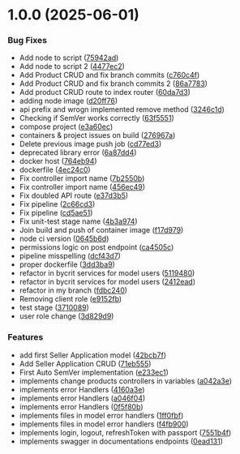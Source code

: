 # 1.0.0 (2025-06-01)


### Bug Fixes

* Add node to script ([75942ad](https://gitlab.com/jala-university1/cohort-2/oficial-es-desarrollo-de-software-4-cssd-245.ga.t1.25.m2/secci-n-a/union-sveltica/qatu-service/commit/75942add249a6f8b0ef239bc5994af83888728f6))
* Add node to script 2 ([4477ec2](https://gitlab.com/jala-university1/cohort-2/oficial-es-desarrollo-de-software-4-cssd-245.ga.t1.25.m2/secci-n-a/union-sveltica/qatu-service/commit/4477ec228b67fe7d75344720b2b973ce1e3c62a2))
* Add Product CRUD and fix branch commits ([c760c4f](https://gitlab.com/jala-university1/cohort-2/oficial-es-desarrollo-de-software-4-cssd-245.ga.t1.25.m2/secci-n-a/union-sveltica/qatu-service/commit/c760c4f3a5d7bdc17bf3f1cba031577b1dca4ff9))
* Add Product CRUD and fix branch commits 2 ([86a7783](https://gitlab.com/jala-university1/cohort-2/oficial-es-desarrollo-de-software-4-cssd-245.ga.t1.25.m2/secci-n-a/union-sveltica/qatu-service/commit/86a7783487d348ff7a0e5f9f3873d865fcc133e8))
* Add product CRUD route to index router ([60da7d3](https://gitlab.com/jala-university1/cohort-2/oficial-es-desarrollo-de-software-4-cssd-245.ga.t1.25.m2/secci-n-a/union-sveltica/qatu-service/commit/60da7d3b41304ed330ca06cf18d0ebbf6fa55692))
* adding node image ([d20ff76](https://gitlab.com/jala-university1/cohort-2/oficial-es-desarrollo-de-software-4-cssd-245.ga.t1.25.m2/secci-n-a/union-sveltica/qatu-service/commit/d20ff764646640c75fd2d6f3ec0964e7f2823aa4))
* api prefix and wrogn implemented remove method ([3246c1d](https://gitlab.com/jala-university1/cohort-2/oficial-es-desarrollo-de-software-4-cssd-245.ga.t1.25.m2/secci-n-a/union-sveltica/qatu-service/commit/3246c1d3431eab44f5932e470a155929610eef59))
* Checking if SemVer works correctly ([63f5551](https://gitlab.com/jala-university1/cohort-2/oficial-es-desarrollo-de-software-4-cssd-245.ga.t1.25.m2/secci-n-a/union-sveltica/qatu-service/commit/63f5551c299303928fa0e78cea043b9bf617a851))
* compose project ([e3a60ec](https://gitlab.com/jala-university1/cohort-2/oficial-es-desarrollo-de-software-4-cssd-245.ga.t1.25.m2/secci-n-a/union-sveltica/qatu-service/commit/e3a60ec013707444a1f76f606a6fe36bb3f3dd48))
* containers & project issues on build ([276967a](https://gitlab.com/jala-university1/cohort-2/oficial-es-desarrollo-de-software-4-cssd-245.ga.t1.25.m2/secci-n-a/union-sveltica/qatu-service/commit/276967a791bdc07b4bd22d08a4e3fbb449fddffd))
* Delete previous image push job ([cd77ed3](https://gitlab.com/jala-university1/cohort-2/oficial-es-desarrollo-de-software-4-cssd-245.ga.t1.25.m2/secci-n-a/union-sveltica/qatu-service/commit/cd77ed3a7a34e4eaad03330b308f4428bc13bcf9))
* deprecated library error ([6a87dd4](https://gitlab.com/jala-university1/cohort-2/oficial-es-desarrollo-de-software-4-cssd-245.ga.t1.25.m2/secci-n-a/union-sveltica/qatu-service/commit/6a87dd42004a7f89e432596c5612b0c938aa48a0))
* docker host ([764eb94](https://gitlab.com/jala-university1/cohort-2/oficial-es-desarrollo-de-software-4-cssd-245.ga.t1.25.m2/secci-n-a/union-sveltica/qatu-service/commit/764eb94e0fd35304fcbc3fef678c508ec0a16846))
* dockerfile ([4ec24c0](https://gitlab.com/jala-university1/cohort-2/oficial-es-desarrollo-de-software-4-cssd-245.ga.t1.25.m2/secci-n-a/union-sveltica/qatu-service/commit/4ec24c068e12f6fce2b58dc833fa4abbc1aaaa1a))
* Fix controller import name ([7b2550b](https://gitlab.com/jala-university1/cohort-2/oficial-es-desarrollo-de-software-4-cssd-245.ga.t1.25.m2/secci-n-a/union-sveltica/qatu-service/commit/7b2550b1d11b4da1b367dc8eb15da274ba689438))
* Fix controller import name ([456ec49](https://gitlab.com/jala-university1/cohort-2/oficial-es-desarrollo-de-software-4-cssd-245.ga.t1.25.m2/secci-n-a/union-sveltica/qatu-service/commit/456ec496a3fef248b7d3f5ee59eec14be73d69b1))
* Fix doubled API route ([e37d3b5](https://gitlab.com/jala-university1/cohort-2/oficial-es-desarrollo-de-software-4-cssd-245.ga.t1.25.m2/secci-n-a/union-sveltica/qatu-service/commit/e37d3b59cd4828b0f86b4eca163d112de02a30f0))
* Fix pipeline ([2c66cd3](https://gitlab.com/jala-university1/cohort-2/oficial-es-desarrollo-de-software-4-cssd-245.ga.t1.25.m2/secci-n-a/union-sveltica/qatu-service/commit/2c66cd3823681e2dbab510aa2000fe6501eed94f))
* Fix pipeline ([cd5ae51](https://gitlab.com/jala-university1/cohort-2/oficial-es-desarrollo-de-software-4-cssd-245.ga.t1.25.m2/secci-n-a/union-sveltica/qatu-service/commit/cd5ae5190ac97ea3749a7cb332d5f00f74f09364))
* Fix unit-test stage name ([4b3a974](https://gitlab.com/jala-university1/cohort-2/oficial-es-desarrollo-de-software-4-cssd-245.ga.t1.25.m2/secci-n-a/union-sveltica/qatu-service/commit/4b3a9742b30ef3c5d24db5602a84cc23513d45cd))
* Join build and push of container image ([f17d979](https://gitlab.com/jala-university1/cohort-2/oficial-es-desarrollo-de-software-4-cssd-245.ga.t1.25.m2/secci-n-a/union-sveltica/qatu-service/commit/f17d97964c3917b9c7ee170eb5bd064d71766322))
* node ci version ([0645b6d](https://gitlab.com/jala-university1/cohort-2/oficial-es-desarrollo-de-software-4-cssd-245.ga.t1.25.m2/secci-n-a/union-sveltica/qatu-service/commit/0645b6d10c389b9f186a7f89b432d0518c2f3bf3))
* permissions logic on post endpoint ([ca4505c](https://gitlab.com/jala-university1/cohort-2/oficial-es-desarrollo-de-software-4-cssd-245.ga.t1.25.m2/secci-n-a/union-sveltica/qatu-service/commit/ca4505c3c06bb065f9396173c73f5dfce1ab7ad4))
* pipeline misspelling ([dcf43d7](https://gitlab.com/jala-university1/cohort-2/oficial-es-desarrollo-de-software-4-cssd-245.ga.t1.25.m2/secci-n-a/union-sveltica/qatu-service/commit/dcf43d7f2d0150621c291e4770692fcb545106a9))
* proper dockerfile ([3dd3ba9](https://gitlab.com/jala-university1/cohort-2/oficial-es-desarrollo-de-software-4-cssd-245.ga.t1.25.m2/secci-n-a/union-sveltica/qatu-service/commit/3dd3ba9ede57f337a1c002dcf4248b817b95a56f))
* refactor in bycrit services for model users ([5119480](https://gitlab.com/jala-university1/cohort-2/oficial-es-desarrollo-de-software-4-cssd-245.ga.t1.25.m2/secci-n-a/union-sveltica/qatu-service/commit/511948016aeb4bbb05566f71df6f0484ec165c9e))
* refactor in bycrit services for model users ([2412ead](https://gitlab.com/jala-university1/cohort-2/oficial-es-desarrollo-de-software-4-cssd-245.ga.t1.25.m2/secci-n-a/union-sveltica/qatu-service/commit/2412ead2a93618954d6afa2127978769bf778ce1))
* refactor in my branch ([fdbc240](https://gitlab.com/jala-university1/cohort-2/oficial-es-desarrollo-de-software-4-cssd-245.ga.t1.25.m2/secci-n-a/union-sveltica/qatu-service/commit/fdbc2408e7dbd6ef593834ab3ebb4e261a5eb9a7))
* Removing client role ([e9152fb](https://gitlab.com/jala-university1/cohort-2/oficial-es-desarrollo-de-software-4-cssd-245.ga.t1.25.m2/secci-n-a/union-sveltica/qatu-service/commit/e9152fb8f52619d119e1139677903885ec72e081))
* test stage ([3710089](https://gitlab.com/jala-university1/cohort-2/oficial-es-desarrollo-de-software-4-cssd-245.ga.t1.25.m2/secci-n-a/union-sveltica/qatu-service/commit/37100896d19fbb7823264136c437abbe786e6006))
* user role change ([3d829d9](https://gitlab.com/jala-university1/cohort-2/oficial-es-desarrollo-de-software-4-cssd-245.ga.t1.25.m2/secci-n-a/union-sveltica/qatu-service/commit/3d829d985418621b9aaf0679e5ba9037cf014b10))


### Features

* add first Seller Application model ([42bcb7f](https://gitlab.com/jala-university1/cohort-2/oficial-es-desarrollo-de-software-4-cssd-245.ga.t1.25.m2/secci-n-a/union-sveltica/qatu-service/commit/42bcb7fa58cdbaea7439f1764fc7628831ef7fe0))
* Add Seller Application CRUD ([71eb555](https://gitlab.com/jala-university1/cohort-2/oficial-es-desarrollo-de-software-4-cssd-245.ga.t1.25.m2/secci-n-a/union-sveltica/qatu-service/commit/71eb55558c738b3fded488761b4303d8b26c1401))
* First Auto SemVer implementation ([e233ec1](https://gitlab.com/jala-university1/cohort-2/oficial-es-desarrollo-de-software-4-cssd-245.ga.t1.25.m2/secci-n-a/union-sveltica/qatu-service/commit/e233ec1d959dc85579f76b9d11e0d9879b8ca342))
* implements change products controllers in variables ([a042a3e](https://gitlab.com/jala-university1/cohort-2/oficial-es-desarrollo-de-software-4-cssd-245.ga.t1.25.m2/secci-n-a/union-sveltica/qatu-service/commit/a042a3e1508b57286fdbc18e2501203b723fc95d))
* implements error Handlers ([4160a3e](https://gitlab.com/jala-university1/cohort-2/oficial-es-desarrollo-de-software-4-cssd-245.ga.t1.25.m2/secci-n-a/union-sveltica/qatu-service/commit/4160a3e9fbe9bbbec239b754a71c7c6542e22ac2))
* implements error Handlers ([a046f04](https://gitlab.com/jala-university1/cohort-2/oficial-es-desarrollo-de-software-4-cssd-245.ga.t1.25.m2/secci-n-a/union-sveltica/qatu-service/commit/a046f04c5cf2504af9fd94fbf9d2fa1f660ea301))
* implements error Handlers ([0f5f80b](https://gitlab.com/jala-university1/cohort-2/oficial-es-desarrollo-de-software-4-cssd-245.ga.t1.25.m2/secci-n-a/union-sveltica/qatu-service/commit/0f5f80b47a5ae98544ce3e7206ecf7f57c745eda))
* implements files in model error handlers ([1ff0fbf](https://gitlab.com/jala-university1/cohort-2/oficial-es-desarrollo-de-software-4-cssd-245.ga.t1.25.m2/secci-n-a/union-sveltica/qatu-service/commit/1ff0fbfeeb4de784cc2535f3a9abd8c4ec5268ba))
* implements files in model error handlers ([f4fb900](https://gitlab.com/jala-university1/cohort-2/oficial-es-desarrollo-de-software-4-cssd-245.ga.t1.25.m2/secci-n-a/union-sveltica/qatu-service/commit/f4fb900d9cc0ca8fac133eaee6ab869cdff01f2d))
* implements login, logout, refreshToken with passport ([7551b4f](https://gitlab.com/jala-university1/cohort-2/oficial-es-desarrollo-de-software-4-cssd-245.ga.t1.25.m2/secci-n-a/union-sveltica/qatu-service/commit/7551b4f748f54251560f4af8382912855d3e7263))
* implements swagger in documentations endpoints ([0ead131](https://gitlab.com/jala-university1/cohort-2/oficial-es-desarrollo-de-software-4-cssd-245.ga.t1.25.m2/secci-n-a/union-sveltica/qatu-service/commit/0ead131a352b06df3e04b0c41e6e9576471b3059))
